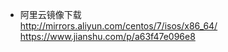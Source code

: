  - 阿里云镜像下载  
http://mirrors.aliyun.com/centos/7/isos/x86_64/  
https://www.jianshu.com/p/a63f47e096e8  



